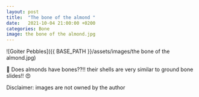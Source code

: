 ```yaml
---
layout: post
title:  "The bone of the almond "
date:   2021-10-04 21:00:00 +0200
categories: Bone
image: the bone of the almond.jpg
---
```


![Goiter Pebbles]({{ BASE_PATH }}/assets/images/the bone of the almond.jpg)

 🔬
Does almonds have bones??!! their shells are very similar to ground bone slides!! 😍


Disclaimer: images are not owned by the author
